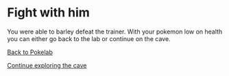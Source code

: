 # Fight with him

You were able to barley defeat the trainer.
With your pokemon low on health you can either go back to the lab or continue on the cave.

[Back to Pokelab](pokelab.md)

[Continue exploring the cave](cave-continued-md)
